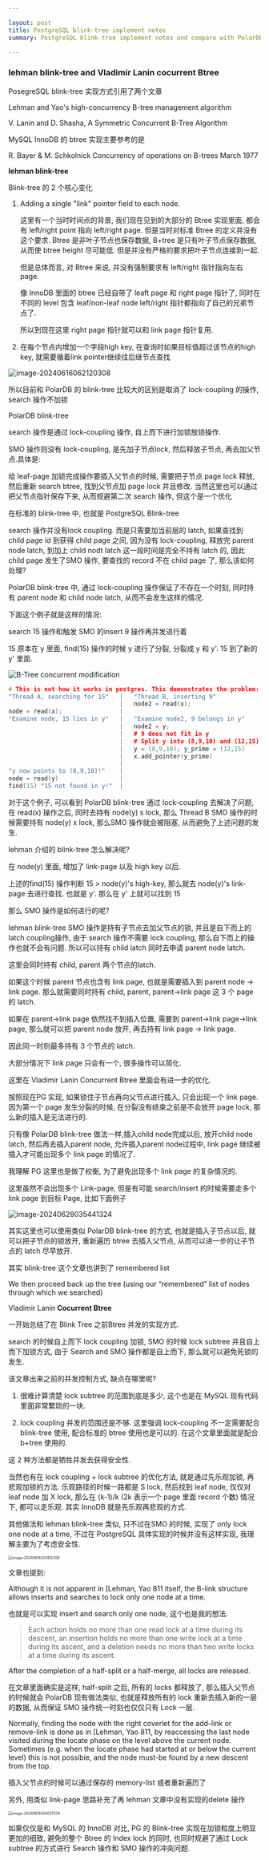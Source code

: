 ```yaml
---

layout: post
title: PostgreSQL blink-tree implement notes 
summary: PostgreSQL blink-tree implement notes and compare with PolarDB blink-tree

---
```


### lehman blink-tree and Vladimir Lanin cocurrent Btree



PosegreSQL blink-tree 实现方式引用了两个文章

Lehman and Yao's high-concurrency B-tree management algorithm

V. Lanin and D. Shasha, A Symmetric Concurrent B-Tree Algorithm



MySQL InnoDB 的 btree 实现主要参考的是

R. Bayer & M. Schkolnick  Concurrency of operations on B-trees March 1977





**lehman blink-tree**

Blink-tree 的 2 个核心变化

1. Adding a single "link" pointer field to each node.

   这里有一个当时时间点的背景, 我们现在见到的大部分的 Btree 实现里面, 都会有 left/right point 指向 left/right page. 但是当时对标准 Btree 的定义并没有这个要求. Btree 是非叶子节点也保存数据, B+tree 是只有叶子节点保存数据, 从而使 btree height 尽可能低. 但是并没有严格的要求把叶子节点连接到一起.

   但是总体而言, 对 Btree 来说, 并没有强制要求有 left/right 指针指向左右 page.

   像 InnoDB 里面的 btree 已经自带了 leaft page 和 right page 指针了, 同时在不同的 level 包含 leaf/non-leaf node left/right 指针都指向了自己的兄弟节点了.

   所以到现在这里 right page 指针就可以和 link page 指针复用.

2. 在每个节点内增加一个字段high key, 在查询时如果目标值超过该节点的high key, 就需要循着link pointer继续往后继节点查找



![image-20240616062120308](https://raw.githubusercontent.com/baotiao/bb/main/uPic/image-20240616062120308.png)



所以目前和 PolarDB 的 blink-tree 比较大的区别是取消了 lock-coupling 的操作, search 操作不加锁

PolarDB blink-tree

search 操作是通过 lock-coupling 操作, 自上而下进行加锁放锁操作.

SMO 操作则没有 lock-coupling, 是先加子节点lock, 然后释放子节点, 再去加父节点.具体是:

给 leaf-page 加锁完成操作要插入父节点的时候, 需要把子节点 page lock 释放, 然后重新 search btree, 找到父节点加 page lock 并且修改. 当然这里也可以通过把父节点指针保存下来, 从而规避第二次 search 操作, 但这个是一个优化



在标准的 blink-tree 中, 也就是 PostgreSQL Blink-tree

search 操作并没有lock coupling. 而是只需要加当前层的 latch, 如果查找到 child page id 到获得 child page 之间, 因为没有 lock-coupling, 释放完 parent node latch, 到加上 child nodt latch 这一段时间是完全不持有 latch 的, 因此child page 发生了SMO 操作, 要查找的 record 不在 child page 了, 那么该如何处理?

PolarDB blink-tree 中, 通过 lock-coupling 操作保证了不存在一个时刻, 同时持有 parent node 和 child node latch, 从而不会发生这样的情况.

下面这个例子就是这样的情况:

search 15 操作和触发 SMO 的insert 9 操作再并发进行着

15 原本在 y 里面, find(15) 操作的时候 y 进行了分裂, 分裂成 y 和 y'. 15 到了新的  y' 里面.



![B-Tree concurrent modification](https://raw.githubusercontent.com/baotiao/bb/main/uPic/btree-conc1.png)



```c++
# This is not how it works in postgres. This demonstrates the problem:
"Thread A, searching for 15"   |   "Thread B, inserting 9"
                               |   node2 = read(x);
node = read(x);                |
"Examine node, 15 lies in y"   |   "Examine node2, 9 belongs in y"
                               |   node2 = y;
                               |   # 9 does not fit in y
                               |   # Split y into (8,9,10) and (12,15)
                               |   y = (8,9,10); y_prime = (12,15)
                               |   x.add_pointer(y_prime)
                               |   
"y now points to (8,9,10)!"    |
node = read(y)                 |
find(15) "15 not found in y!"  |
```



对于这个例子, 可以看到 PolarDB blink-tree 通过 lock-coupling 去解决了问题, 在 read(x) 操作之后, 同时去持有 node(y) s lock, 那么 Thread B SMO 操作的时候需要持有 node(y) x lock, 那么SMO 操作就会被阻塞, 从而避免了上述问题的发生.



lehman 介绍的 blink-tree 怎么解决呢?

在 node(y) 里面, 增加了 link-page 以及 high key 以后.

上述的find(15) 操作判断 15 > node(y)'s high-key, 那么就去 node(y)'s link-page 去进行查找. 也就是 y'.  那么在 y' 上就可以找到 15



那么 SMO 操作是如何进行的呢?

lehman blink-tree SMO 操作是持有子节点去加父节点的锁, 并且是自下而上的latch coupling操作, 由于 search 操作不需要 lock coupling, 那么自下而上的操作也就不会有问题. 所以可以持有 child latch 同时去申请 parent node latch.

这里会同时持有 child, parent 两个节点的latch.

如果这个时候 parent 节点也含有 link page, 也就是需要插入到 parent node -> link page. 那么就需要同时持有 child, parent, parent->link page 这 3 个 page 的 latch.

如果在 parent->link page 依然找不到插入位置, 需要到 parent->link page->link page, 那么就可以把 parent node 放开, 再去持有 link page -> link page.

因此同一时刻最多持有 3 个节点的 latch.

大部分情况下 link page 只会有一个, 很多操作可以简化.

这里在 Vladimir Lanin Concurrent Btree 里面会有进一步的优化.



按照现在PG 实现, 如果锁住子节点再向父节点进行插入, 只会出现一个 link page. 因为第一个 page 发生分裂的时候, 在分裂没有结束之前是不会放开 page lock, 那么新的插入是无法进行的.

只有像 PolarDB blink-tree 做法一样,插入child node完成以后, 放开child node latch, 然后再去插入parent node, 允许插入parent node过程中, link page 继续被插入才可能出现多个 link page 的情况了.

我理解 PG 这里也是做了权衡, 为了避免出现多个 link page 的复杂情况的.



这里虽然不会出现多个 Link-page, 但是有可能 search/insert 的时候需要走多个 link page 到目标 Page, 比如下面例子

![image-20240628035441324](https://raw.githubusercontent.com/baotiao/bb/main/uPic/image-20240628035441324.png)



其实这里也可以使用类似 PolarDB blink-tree 的方式, 也就是插入子节点以后, 就可以把子节点的锁放开, 重新遍历 btree 去插入父节点, 从而可以进一步的让子节点的 latch 尽早放开.



其实 blink-tree 这个文章也讲到了 remembered list

We then proceed back up the tree (using our “remembered” list of nodes through which we searched) 





Vladimir Lanin **Cocurrent Btree**



一开始总结了在 Blink Tree 之前Btree 并发的实现方式.

search 的时候自上而下 lock coupling 加锁, SMO 的时候 lock subtree 并且自上而下加锁方式, 由于 Search and SMO 操作都是自上而下, 那么就可以避免死锁的发生.

该文章出来之前的并发控制方式, 缺点在哪里呢?

1. 很难计算清楚 lock subtree 的范围到底是多少, 这个也是在 MySQL 现有代码里面非常繁琐的一块.

2. lock coupling 并发的范围还是不够. 这里强调 lock-coupling 不一定需要配合 blink-tree 使用, 配合标准的 btree 使用也是可以的. 在这个文章里面就是配合 b+tree 使用的.

这 2 种方法都是牺牲并发去获得安全性.

当然也有在 lock coupling + lock subtree 的优化方法, 就是通过先乐观加锁, 再悲观加锁的方法. 乐观路径的时候一路都是 S lock, 然后找到 leaf node, 仅仅对 leaf node 加 X lock, 那么在 (k-1)/k (2k 表示一个 page 里面 record 个数) 情况下, 都可以走乐观. 其实 InnoDB 就是先乐观再悲观的方式.



其他做法和 lehman blink-tree 类似, 只不过在SMO 的时候, 实现了 only lock one node at a time, 不过在 PostgreSQL 具体实现的时候并没有这样实现, 我理解主要为了考虑安全性.

<img src="https://raw.githubusercontent.com/baotiao/bb/main/uPic/image-20240618203912209.png" alt="image-20240618203912209" style="zoom: 50%;" />

文章也提到:

Although it is not apparent in [Lehman, Yao 811 itself, the B-link structure allows inserts and searches to lock only one node at a time. 

也就是可以实现 insert and search only one node, 这个也是我的想法.



> Each action holds no more than one read lock at a time during its descent, an insertion holds no more than one write lock at a time during its ascent, and a deletion needs no more than two write locks at a time during its ascent.



After the completion of a half-split or a half-merge, all locks are released.

在文章里面确实是这样, half-split 之后, 所有的 locks 都释放了, 那么插入父节点的时候就会 PolarDB 现有做法类似, 也就是释放所有的 lock 重新去插入新的一层的数据, 从而保证 SMO 操作统一时刻也仅仅只有 Lock 一层.

Normally, finding the node with the right coverlet for the add-link or remove-link is done as in [Lehman, Yao 811, by reaccessing the last node visited during the locate phase on the level above the current node. Sometimes (e.g. when the locate phase had started at or below the current level) this is not possibie, and the node must-be found by a new descent from the top.

插入父节点的时候可以通过保存的 memory-list 或者重新遍历了



另外, 用类似 link-page 思路补充了再 lehman 文章中没有实现的delete 操作

<img src="https://raw.githubusercontent.com/baotiao/bb/main/uPic/image-20240618204037534.png" alt="image-20240618204037534" style="zoom: 50%;" />



如果仅仅是和 MySQL 的 InnoDB 对比, PG 的 Blink-tree 实现在加锁粒度上明显更加的细致, 避免的整个 Btree 的 Index lock 的同时, 也同时规避了通过 Lock subtree 的方式进行 Search 操作和 SMO 操作的冲突问题.

